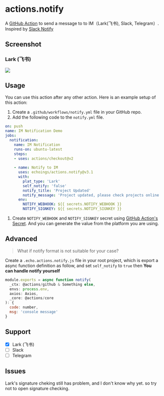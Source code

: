 # actions.notify

A [GitHub Action](https://github.com/features/actions) to send a message to to IM（Lark(飞书), Slack, Telegram）. Inspired by [Slack Notify](https://github.com/marketplace/actions/slack-notify)

## **Screenshot**
### Lark (飞书)
![](https://cdn.jsdelivr.net/gh/echoings/un@l/assets/20201207094354.png)

## Usage

You can use this action after any other action. Here is an example setup of this action:

1. Create a `.github/workflows/notify.yml` file in your GitHub repo.
2. Add the following code to the `notify.yml` file.

```yml
on: push
name: IM Notification Demo
jobs:
  notification:
    name: IM Notification
    runs-on: ubuntu-latest
    steps:
    - uses: actions/checkout@v2
    
    - name: Notify to IM
      uses: echoings/actions.notify@v3.1
      with:
        plat_type: 'Lark'
        self_notify: 'false'
        notify_title: 'Project Updated'
        notify_message: 'Project updated, please check projects online status'
      env:
        NOTIFY_WEBHOOK: ${{ secrets.NOTIFY_WEBHOOK }}
        NOTIFY_SIGNKEY: ${{ secrets.NOTIFY_SIGNKEY }}
```

1. Create `NOTIFY_WEBHOOK` and `NOTIFY_SIGNKEY` secret using [GitHub Action's Secret](https://help.github.com/en/actions/configuring-and-managing-workflows/creating-and-storing-encrypted-secrets#creating-encrypted-secrets-for-a-repository). And you can generate the value from the platform you are using.


## Advanced

> What if notify format is not suitable for your case?

Create a `.echo.actions.notify.js` file in your root project, which is export a async function definition as follow, and set `self_notify` to `true` then **You can handle notify yourself**

```javascript
module.exports = async function notify(
  _ctx: @actions/github & Something else,
  envs: process.env,
  axios: Axios,
  _core: @actions/core
): {
  code: number,
  msg: 'console message'
}
```

## Support
- [x] Lark (飞书)
- [ ] Slack
- [ ] Telegram

## Issues

Lark's signature cheking still has problem, and I don't know why yet. so try not to open signature checking.